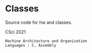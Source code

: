 Classes
=======
Source code for hw and classes.

CSci 2021

	Machine Architecture and Organization
	Languages : C, Assembly
